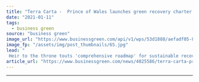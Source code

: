 ```yaml
---
title: "Terra Carta -  Prince of Wales launches green recovery charter for business"
date: "2021-01-11"
tags: 
  - business green
source: "business green"
image_url: "https://www.businessgreen.com/api/v1/wps/53d1888/aefadf05-8f6c-4933-838d-d5d07df497cd/3/prince-charles-film-shot-185x114.jpg"
image_fp: "/assets/img/post_thumbnails/65.jpg"
lead: "
 Heir to the throne touts 'comprehensive roadmap' for sustainable recovery to 2030 backed by Unilever, BP, BlackRock, Heathrow Airport, and others ..."
article_url: "https://www.businessgreen.com/news/4025586/terra-carta-prince-wales-launches-green-recovery-charter-business"
---
```


---
